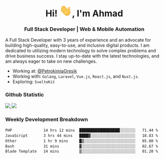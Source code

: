 <h1 align="center">Hi! <img src="https://raw.githubusercontent.com/ABSphreak/ABSphreak/master/gifs/Hi.gif" width="40px" />, I'm Ahmad</h1>


<h3 align="center">Full Stack Developer | Web & Mobile Automation </h3>

A Full Stack Developer with 3 years of experience and an advocate for building high-quality, easy-to-use, and inclusive digital products. I am dedicated to utilizing modern technology to solve complex problems and drive business success. I stay up-to-date with the latest technologies, and am always eager to take on new challenges.


- Working at: [@PetrokimiaGresik](https://petrokimia-gresik.com)
- Working with: `Golang`, `Laravel`, `Vue.js`, `React.js`, and `Nuxt.js`.
- Exploring: `SvelteKit`

  
### Github Statistic
<p align="left">
<a href="https://github.com/ahmadlaiq97">
  <img height="180em" src="https://github-readme-stats-eight-theta.vercel.app/api?username=ahmadlaiq&show_icons=true&theme=algolia&include_all_commits=true&count_private=true"/>
  <img height="180em" src="https://github-readme-stats-eight-theta.vercel.app/api/top-langs/?username=ahmadlaiq&layout=compact&langs_count=8&theme=algolia"/>
</a>
</p>


### Weekly Development Breakdown
<!--START_SECTION:waka-->

```txt
PHP              14 hrs 12 mins  ██████████████████░░░░░░░   71.44 %
JavaScript       3 hrs 44 mins   ████▓░░░░░░░░░░░░░░░░░░░░   18.83 %
Other            1 hr 9 mins     █▒░░░░░░░░░░░░░░░░░░░░░░░   05.80 %
Bash             31 mins         ▓░░░░░░░░░░░░░░░░░░░░░░░░   02.67 %
Blade Template   14 mins         ▒░░░░░░░░░░░░░░░░░░░░░░░░   01.20 %
```

<!--END_SECTION:waka-->
